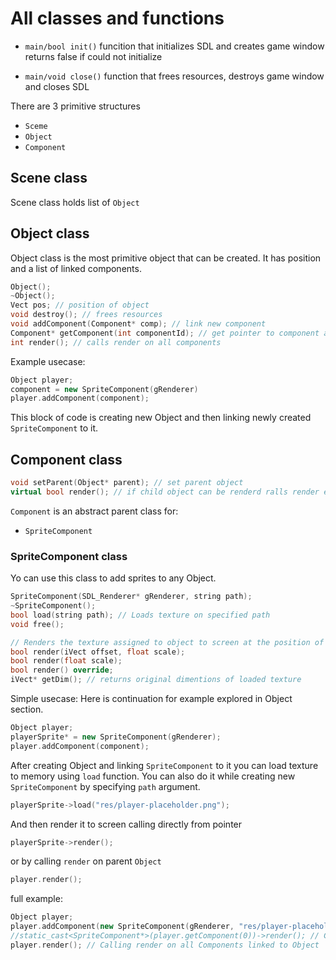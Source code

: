 # All classes and functions

- `main/bool init()` funcition that initializes SDL and creates game window returns false if could not initialize

- `main/void close()` function that frees resources, destroys game window and closes SDL

There are 3 primitive structures
- `Sceme`
- `Object`
- `Component`

## Scene class
Scene class holds list of `Object` 

## Object class
Object class is the most primitive object that can be created. It has position and a list of linked components.

```cpp
Object();
~Object();
Vect pos; // position of object
void destroy(); // frees resources
void addComponent(Component* comp); // link new component
Component* getComponent(int componentId); // get pointer to component at index
int render(); // calls render on all components
```
Example usecase:
```cpp
Object player;
component = new SpriteComponent(gRenderer)
player.addComponent(component);
```
This block of code is creating new Object and then linking newly created `SpriteComponent` to it.

## Component class

```cpp
void setParent(Object* parent); // set parent object
virtual bool render(); // if child object can be renderd ralls render else returns 0
```

`Component` is an abstract parent class for:
- `SpriteComponent`

### SpriteComponent class
Yo can use this class to add sprites to any Object.
```cpp
SpriteComponent(SDL_Renderer* gRenderer, string path);
~SpriteComponent();
bool load(string path); // Loads texture on specified path
void free();

// Renders the texture assigned to object to screen at the position of linked parent
bool render(iVect offset, float scale);
bool render(float scale);
bool render() override;
iVect* getDim(); // returns original dimentions of loaded texture
```
Simple usecase:
Here is continuation for example explored in Object section.
```cpp
Object player;
playerSprite* = new SpriteComponent(gRenderer);
player.addComponent(component);
```
After creating Object and linking `SpriteComponent` to it you can load texture to memory using `load` function. You can also do it while creating new `SpriteComponent` by specifying `path` argument.

```cpp
playerSprite->load("res/player-placeholder.png");
```
And then render it to screen calling directly from pointer
```cpp
playerSprite->render();
```
or by calling `render` on parent `Object`
```cpp
player.render();
```
full example:
```cpp
Object player;
player.addComponent(new SpriteComponent(gRenderer, "res/player-placeholder.png"));
//static_cast<SpriteComponent*>(player.getComponent(0))->render(); // Calling render by directly referencing SpriteComponent linked to Object
player.render(); // Calling render on all Components linked to Object
```
